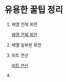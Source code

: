 # 유용한 꿀팁 정리

1. 배열 전체 회전

    [배열 전체 회전](%E1%84%8B%E1%85%B2%E1%84%8B%E1%85%AD%E1%86%BC%E1%84%92%E1%85%A1%E1%86%AB%20%E1%84%81%E1%85%AE%E1%86%AF%E1%84%90%E1%85%B5%E1%86%B8%20%E1%84%8C%E1%85%A5%E1%86%BC%E1%84%85%E1%85%B5%2067079fcc1a3e462296834c830d2c5806/%E1%84%87%E1%85%A2%E1%84%8B%E1%85%A7%E1%86%AF%20%E1%84%8C%E1%85%A5%E1%86%AB%E1%84%8E%E1%85%A6%20%E1%84%92%E1%85%AC%E1%84%8C%E1%85%A5%E1%86%AB%2011b11653747d4f419a38f4457797e44b.md)

2. 배열 일부분 회전
3. 비트 연산

    [비트 연산](%E1%84%8B%E1%85%B2%E1%84%8B%E1%85%AD%E1%86%BC%E1%84%92%E1%85%A1%E1%86%AB%20%E1%84%81%E1%85%AE%E1%86%AF%E1%84%90%E1%85%B5%E1%86%B8%20%E1%84%8C%E1%85%A5%E1%86%BC%E1%84%85%E1%85%B5%2067079fcc1a3e462296834c830d2c5806/%E1%84%87%E1%85%B5%E1%84%90%E1%85%B3%20%E1%84%8B%E1%85%A7%E1%86%AB%E1%84%89%E1%85%A1%E1%86%AB%206b9794a2c7194f02a65b74a5341ce909.md)

4.